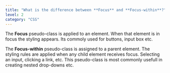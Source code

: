 ```yaml
---
title: "What is the difference between **Focus** and **Focus-within**?"
level: 2
category: "CSS"
---
```


The **Focus** pseudo-class is applied to an element. When that element is in focus the styling appears. Its commoly used for buttons, input box etc.

The **Focus-within** pseudo-class is assigned to a parent element. The styling rules are applied when any child element receives focus. Selecting an input, clicking a link, etc. This pseudo-class is most commonly usefull in creating nested drop-downs etc.
